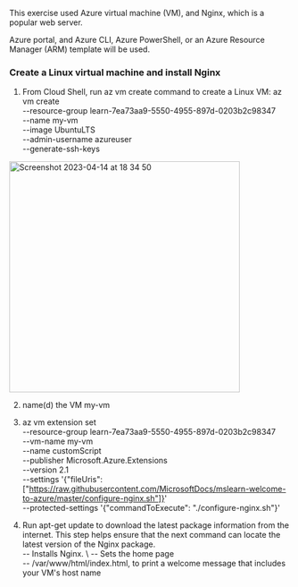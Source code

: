 This exercise used Azure virtual machine (VM), and Nginx, which is a popular web server.

Azure portal, and Azure CLI, Azure PowerShell, or an Azure Resource Manager (ARM) template will be used.

### Create a Linux virtual machine and install Nginx

1. From Cloud Shell, run az vm create command to create a Linux VM:
 az vm create \
  --resource-group learn-7ea73aa9-5550-4955-897d-0203b2c98347 \
  --name my-vm \
  --image UbuntuLTS \
  --admin-username azureuser \
  --generate-ssh-keys
<img width="413" alt="Screenshot 2023-04-14 at 18 34 50" src="https://user-images.githubusercontent.com/19546253/232089341-360a63a8-0c12-4c6b-ba24-d0b72020d0a4.png">


2. name(d) the VM my-vm
3. az vm extension set \
  --resource-group learn-7ea73aa9-5550-4955-897d-0203b2c98347 \
  --vm-name my-vm \
  --name customScript \
  --publisher Microsoft.Azure.Extensions \
  --version 2.1 \
  --settings '{"fileUris":["https://raw.githubusercontent.com/MicrosoftDocs/mslearn-welcome-to-azure/master/configure-nginx.sh"]}' \
  --protected-settings '{"commandToExecute": "./configure-nginx.sh"}'
  
  
4.  Run apt-get update to download the latest package information from the internet. 
This step helps ensure that the next command can locate the latest version of the Nginx package.\
-- Installs Nginx. \ 
-- Sets the home page \
-- /var/www/html/index.html, to print a welcome message that includes your VM's host name 

